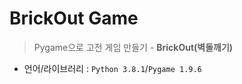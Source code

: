 # BrickOut Game
> Pygame으로 고전 게임 만들기 - <b>BrickOut(벽돌깨기)</b>
* 언어/라이브러리 : `Python 3.8.1`/`Pygame 1.9.6`
